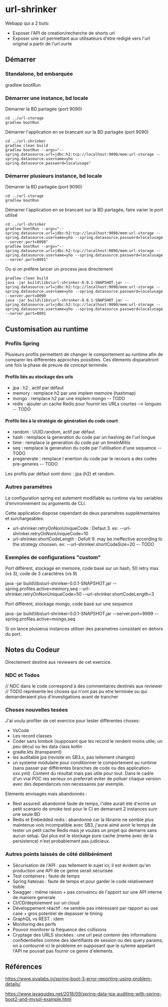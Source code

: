 # url-shrinker

Webapp qui a 2 buts:
  * Exposer l'API de creation/recherche de shorts url
  * Exposer une url permettant aux utilisateurs d'etre redigié vers l'url original a partir de l'url ourte


## Démarrer

### Standalone, bd embarquée
gradlew bootRun

### Démarrer une instance, bd locale

Démarrer la BD partagée (port 9090)
    
    cd ../url-storage
    gradlew bootRun

Démarrer l'application en se brancant sur la BD partagée (port 9090)
    
    cd ../url-shrinker
    gradlew clean build
    gradlew bootRun --args="--spring.datasource.url=jdbc:h2:tcp://localhost:9090/mem:url-storage --spring.datasource.username=yho --spring.datasource.password=localusage"

### Démarrer plusieurs instance, bd locale

Démarrer la BD partagée (port 9090)

    cd ../url-storage
    gradlew bootRun

Démarrer l'application en se brancant sur la BD partagée, faire varier le port utilisé

    cd ../url-shrinker
    gradlew bootRun --args="--spring.datasource.url=jdbc:h2:tcp://localhost:9090/mem:url-storage --spring.datasource.username=yho --spring.datasource.password=localusage --server.port=8090"
    gradlew bootRun --args="--spring.datasource.url=jdbc:h2:tcp://localhost:9090/mem:url-storage --spring.datasource.username=yho --spring.datasource.password=localusage --server.port=8091"


Ou si on préfére lancer un process java directement

    gradlew clean build
    java -jar build\libs\url-shrinker-0.0.1-SNAPSHOT.jar --spring.datasource.url=jdbc:h2:tcp://localhost:9090/mem:url-storage --spring.datasource.username=yho --spring.datasource.password=localusage --server.port=8090
    java -jar build\libs\url-shrinker-0.0.1-SNAPSHOT.jar --spring.datasource.url=jdbc:h2:tcp://localhost:9090/mem:url-storage --spring.datasource.username=yho --spring.datasource.password=localusage --server.port=8091


## Customisation au runtime

### Profils Spring
Plusieurs profils permettent de changer le comportement au runtime afin de comparer les différentes approches possibles.
Ces élèments disparaitront une fois la phase de preuve de concept terminée.

#### Profils liés au stockage des urls
  * jpa : h2 , actif par défaut
  * memory : remplace h2 par une implem memoire (hashmap)
  * mongo : remplace h2 par une implem mongo -- TODO
  * redis : ajouter un cache Redis pour fournir les URLs courtes --> longues -- TODO

#### Profils liés à la stratégie de génération du code court
  * random : UUID.random, actif par défaut
  * hash : remplace la generation du code par un hashing de l'url longue
  * time : remplace la generation du code par un timeInMillis
  * seq : remplace la generation du code par l'utilisation d'une sequence -- TODO
  * pregenerate : remplace l enertion du code par le recours a des codes pre-generes -- TODO

Les profils par défaut sont donc : jpa (h2) et random.

### Autres paramétres

La configuration spring est autement modifiable au runtime via les variables d'environnement ou arguments de CLI.

Cette application dispose cependant de deux paramétres supplémentaires et surchargeables:
  * url-shrinker.retryOnNonUniqueCode : Defaut 3. ex: --url-shrinker.retryOnNonUniqueCode=10
  * url-shrinker.shortCodeLength : Defult 9. may be ineffective according to the strategy choosen. ex: --url-shrinker.shortCodeSize=20  -- TODO


### Exemples de configurations "custom"

Port différent, stockage en memoire, code basé sur un hash, 50 retry max (vs 3), code de 3 caractéres (vs 9)

   java -jar build\libs\url-shrinker-0.0.1-SNAPSHOT.jar --spring.profiles.active=memory,seq --url-shrinker.retryOnNonUniqueCode=50 --url-shrinker.shortCodeLength=3 

Port différent, stockage mongo, code basé sur une sequence

   java -jar build\libs\url-shrinker-0.0.1-SNAPSHOT.jar --server.port=9999 --spring.profiles.active=mongo,seq 

 Si on lance plusierus instances utiliser des parametres consistant en dehors du port.

## Notes du Codeur

Directement destiné aux reviewers de cet exercice.

### NDC et Todos
// NDC dans le code correspond à des commentaires destinés aux reviewer
// TODO représente les choses qui n'ont pas pu etre terminée ou qui demanderaient plus d'investigations avant de trancher

### Choses nouvelles tesées

J'ai voulu profiter de cet exercice pour tester différentes choses:
  * VsCode
  * Les record classes
  * Coder sans lombok (supposant que les record le rendent moins utile; un peu décu) ou les data class kotlin
  * gradle.kts (transparent)
  * les auditable jpa (revisite en SB3.x, pas tellement changés)
  * un systeme modulaire pour conditionner le comportement au runtime (sans passer par différentes branches de code ou des application-xxx.yml). Content du résultat mais pas utile pour tout. Dans le cadre d'un vrai POC res serieux on preferrait eviter de polluer chaque version avec des dependances non necessaires par exemple.

Eléments envisagés mais abandonnés :
  * Rest assured: abandonné faute de temps, l'idée aurait été d'ecrire un petit scenario de smoke test pour le CI en demarrant 2 instances sunr une seule BD
  * Redis et Embedded redis : abandonné car la librairie ne semble plus maintenue vois incompatible avec SB3, j'aurai aimé avoir le temps de tester un petit cache Redis mais je voulais un projet qui demarre sans aucun setup. Qui plus est le stockage pure cache (meme avec de la persistence) n'est probablement pas judicieux.

### Autres points laissés de côté délibérément

  * Sécurisation de l'API : pas tellement le sujet ici; il est évident qu'en production une API de ce genre serait sécurisée
  * Test containers : faute de temps 
  * Spring hateoas : faute de temps et pour garder le code relativement lisible
  * Swagger : même raison + pas convaincu de l'apport sur une API interne de maniere generale
  * CI/CD/deploiement sur un cloud
  * Développement réactif : ne semble pas intéressant par rapport au use case + gros potentiel de depasser le timing
  * GraphQL vs REST : idem
  * Monitoring des perfs
  * Pouvoir monitorer la fréquence des collisions
  * Cryptage des URLS stockées : une url peut contenir des informations confidentielles comme des identifiants de session ou des query params; on a contourné ici le probleme en supposant que le syteme appelant l'API ne pouvait pas fournir ce genre d'elements.

## Références

https://www.sivalabs.in/spring-boot-3-error-reporting-using-problem-details/

https://www.javaguides.net/2018/09/spring-data-jpa-auditing-with-spring-boot2-and-mysql-example.html
